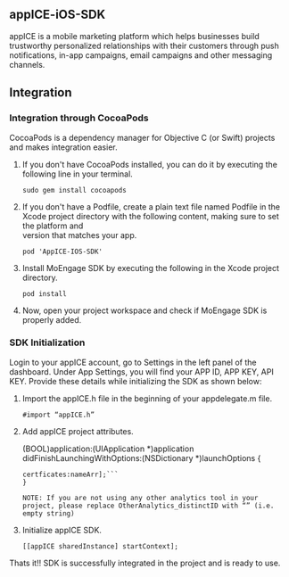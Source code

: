 ## appICE-iOS-SDK

appICE is a mobile marketing platform which helps businesses build trustworthy personalized relationships with their customers through push notifications, in-app campaigns, email campaigns and other messaging channels.

## Integration
### Integration through CocoaPods

CocoaPods is a dependency manager for Objective C (or Swift) projects and makes integration easier.
1. If you don't have CocoaPods installed, you can do it by executing the following line in your terminal.

   ```sudo gem install cocoapods```

2. If you don't have a Podfile, create a plain text file named Podfile in the Xcode project directory with the following content, making sure to set the platform and   
   version that matches your app.
   
   ```pod 'AppICE-IOS-SDK'```

3. Install MoEngage SDK by executing the following in the Xcode project directory.

   ```pod install```

4. Now, open your project workspace and check if MoEngage SDK is properly added.

### SDK Initialization

Login to your appICE account, go to Settings in the left panel of the dashboard. Under App Settings, you will find your APP ID, APP KEY, API KEY. Provide these details while initializing the SDK as shown below:
1. Import the appICE.h file in the beginning of your appdelegate.m file.

   ```#import “appICE.h”```

2. Add appICE project attributes.

   (BOOL)application:(UIApplication *)application didFinishLaunchingWithOptions:(NSDictionary *)launchOptions {
  
   ```[appICE setupKeys:@"YOUR_APP_KEY" withapiKey:@"YOUR_API_KEY" withappId:@"YOUR_APP_ID" otherSdkdeviceId:@"OtherAnalytics_distinctID" region:nil baseUrl:nil  
   certficates:nameArr];```
   }
   
   NOTE: If you are not using any other analytics tool in your project, please replace OtherAnalytics_distinctID with “” (i.e. empty string)
   
3. Initialize appICE SDK.

   ```[[appICE sharedInstance] startContext];```
   
Thats it!! SDK is successfully integrated in the project and is ready to use.
